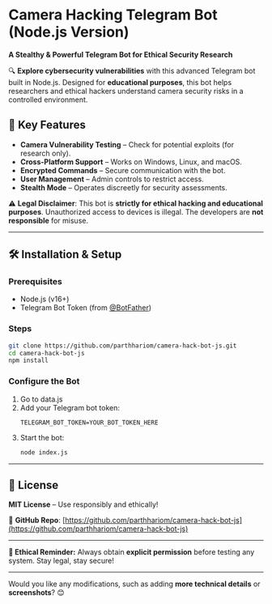 # **Camera Hacking Telegram Bot (Node.js Version)**  

**A Stealthy & Powerful Telegram Bot for Ethical Security Research**  

🔍 **Explore cybersecurity vulnerabilities** with this advanced Telegram bot built in Node.js. Designed for **educational purposes**, this bot helps researchers and ethical hackers understand camera security risks in a controlled environment.  

## **🚀 Key Features**  
- **Camera Vulnerability Testing** – Check for potential exploits (for research only).  
- **Cross-Platform Support** – Works on Windows, Linux, and macOS.  
- **Encrypted Commands** – Secure communication with the bot.  
- **User Management** – Admin controls to restrict access.  
- **Stealth Mode** – Operates discreetly for security assessments.  

⚠️ **Legal Disclaimer**: This bot is **strictly for ethical hacking and educational purposes**. Unauthorized access to devices is illegal. The developers are **not responsible** for misuse.  

---  

## **🛠️ Installation & Setup**  

### **Prerequisites**  
- Node.js (v16+)  
- Telegram Bot Token (from [@BotFather](https://t.me/BotFather))  

### **Steps**  
```bash
git clone https://github.com/parthhariom/camera-hack-bot-js.git
cd camera-hack-bot-js
npm install
```  

### **Configure the Bot**  
1. Go to data.js 
2. Add your Telegram bot token:  
   ```env
   TELEGRAM_BOT_TOKEN=YOUR_BOT_TOKEN_HERE
   ```  
3. Start the bot:  
   ```bash
   node index.js
   ```  

---  

## **📜 License**  
**MIT License** – Use responsibly and ethically!  

🔗 **GitHub Repo**: [https://github.com/parthhariom/camera-hack-bot-js](https://github.com/parthhariom/camera-hack-bot-js)  

---  

**🔐 Ethical Reminder:** Always obtain **explicit permission** before testing any system. Stay legal, stay secure!  

---  

Would you like any modifications, such as adding **more technical details** or **screenshots**? 😊
